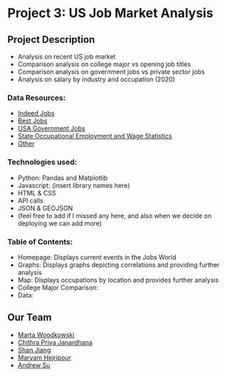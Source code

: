 # Project 3: US Job Market Analysis

## Project Description
* Analysis on recent US job market
* Comparison analysis on college major vs opening job titles
* Comparison analysis on government jobs vs private sector jobs
* Analysis on salary by industry and occupation (2020)

### Data Resources:

* [Indeed Jobs](https://www.kaggle.com/promptcloud/indeed-usa-job-listing/code)
* [Best Jobs](https://www.kaggle.com/susant4learning/bestjobsin2021)
* [USA Government Jobs](https://github.com/marcdacosta/usajobs-scrape)
* [State Occupational Employment and Wage Statistics](https://www.bls.gov/oes/2020/may/oes_ca.htm)
* [Other](https://github.com/mriganv/Project-3/tree/main/MAIN/static/resources)

### Technologies used:

* Python: Pandas and Matplotlib
* Javascript: (insert library names here)
* HTML & CSS
* API calls
* JSON & GEOJSON
* (feel free to add if I missed any here, and also when we decide on deploying we can add more)

### Table of Contents:
* Homepage: Displays current events in the Jobs World
* Graphs: Displays graphs depicting correlations and providing further analysis 
* Map: Displays occupations by location and provides further analysis
* College Major Comparison: 
* Data:

## Our Team

* [Marta Woodkowski](https://github.com/MartaWoodkowski)
* [Chithra Priya Janardhana](https://github.com/mriganv)
* [Shan Jiang](https://github.com/FrankJiang1208)
* [Maryam Hejripour](https://github.com/mforoohi)
* [Andrew Su](https://github.com/isoju)

